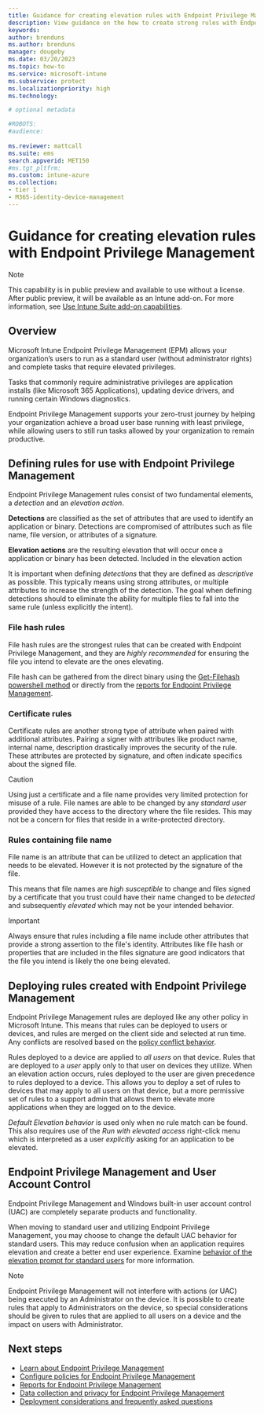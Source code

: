 ```yaml
---
title: Guidance for creating elevation rules with Endpoint Privilege Management
description: View guidance on the how to create strong rules with Endpoint Privilege Management
keywords:
author: brenduns
ms.author: brenduns
manager: dougeby
ms.date: 03/20/2023
ms.topic: how-to
ms.service: microsoft-intune
ms.subservice: protect
ms.localizationpriority: high
ms.technology:

# optional metadata

#ROBOTS:
#audience:
 
ms.reviewer: mattcall
ms.suite: ems
search.appverid: MET150
#ms.tgt_pltfrm:
ms.custom: intune-azure
ms.collection:
- tier 1
- M365-identity-device-management
---
```


# Guidance for creating elevation rules with Endpoint Privilege Management

<!-- [!INCLUDE [intune-add-on-note](../includes/intune-add-on-note.md)] -->
> [!NOTE]  
> This capability is in public preview and available to use without a license. After public preview, it will be available as an Intune add-on. For more information, see [Use Intune Suite add-on capabilities](../fundamentals/intune-add-ons.md).

## Overview

Microsoft Intune Endpoint Privilege Management (EPM) allows your organization’s users to run as a standard user (without administrator rights) and complete tasks that require elevated privileges.

Tasks that commonly require administrative privileges are application installs (like Microsoft 365 Applications), updating device drivers, and running certain Windows diagnostics.

Endpoint Privilege Management supports your zero-trust journey by helping your organization achieve a broad user base running with least privilege, while allowing users to still run tasks allowed by your organization to remain productive.

## Defining rules for use with Endpoint Privilege Management

Endpoint Privilege Management rules consist of two fundamental elements, a *detection* and an *elevation action*.

**Detections** are classified as the set of attributes that are used to identify an application or binary. Detections are compromised of attributes such as file name, file version, or attributes of a signature.

**Elevation actions** are the resulting elevation that will occur once a application or binary has been detected. Included in the elevation action

It is important when defining *detections* that they are defined as *descriptive* as possible. This typically means using strong attributes, or multiple attributes to increase the strength of the detection. The goal when defining detections should to eliminate the ability for multiple files to fall into the same rule (unless explicitly the intent).

### File hash rules

File hash rules are the strongest rules that can be created with Endpoint Privilege Management, and they are *highly recommended* for ensuring the file you intend to elevate are the ones elevating.

File hash can be gathered from the direct binary using the [Get-Filehash powershell method](/powershell/module/microsoft.powershell.utility/get-filehash) or directly from the [reports for Endpoint Privilege Management](../protect/epm-reports.md).

### Certificate rules

Certificate rules are another strong type of attribute when paired with additional attributes. Pairing a signer with attributes like product name, internal name, description drastically improves the security of the rule. These attributes are protected by signature, and often indicate specifics about the signed file.

> [!CAUTION]
> Using just a certificate and a file name provides very limited protection for misuse of a rule. File names are able to be changed by any *standard user* provided they have access to the directory where the file resides. This may not be a concern for files that reside in a write-protected directory.

### Rules containing file name

File name is an attribute that can be utilized to detect an application that needs to be elevated. However it is not protected by the signature of the file.

This means that file names are *high susceptible* to change and files signed by a certificate that you trust could have their name changed to be *detected* and subsequently *elevated* which may not be your intended behavior.

> [!IMPORTANT]
> Always ensure that rules including a file name include other attributes that provide a strong assertion to the file's identity. Attributes like file hash or properties that are included in the files signature are good indicators that the file you intend is likely the one being elevated.

## Deploying rules created with Endpoint Privilege Management

Endpoint Privilege Management rules are deployed like any other policy in Microsoft Intune. This means that rules can be deployed to users or devices, and rules are merged on the client side and selected at run time. Any conflicts are resolved based on the [policy conflict behavior](../protect/epm-policies.md#policy-conflict-handling-for-endpoint-privilege-management).

Rules deployed to a device are applied to *all users* on that device. Rules that are deployed to a *user* apply only to that user on devices they utilize. When an elevation action occurs, rules deployed to the user are given precedence to rules deployed to a device. This allows you to deploy a set of rules to devices that may apply to all users on that device, but a more permissive set of rules to a support admin that allows them to elevate more applications when they are logged on to the device.

*Default Elevation behavior* is used only when no rule match can be found. This also requires use of the *Run with elevated access* right-click menu which is interpreted as a user *explicitly* asking for an application to be elevated.

## Endpoint Privilege Management and User Account Control

Endpoint Privilege Management and Windows built-in user account control (UAC) are completely separate products and functionality. 

When moving to standard user and utilizing Endpoint Privilege Management, you may choose to change the default UAC behavior for standard users. This may reduce confusion when an application requires elevation and create a better end user experience. Examine [behavior of the elevation prompt for standard users](/windows/security/identity-protection/user-account-control/user-account-control-security-policy-settings#user-account-control-behavior-of-the-elevation-prompt-for-standard-users) for more information.

> [!NOTE]
> Endpoint Privilege Management will not interfere with actions (or UAC) being executed by an Administrator on the device. It is possible to create rules that apply to Administrators on the device, so special considerations should be given to rules that are applied to all users on a device and the impact on users with Administrator.

## Next steps

- [Learn about Endpoint Privilege Management](../protect/epm-overview.md)
- [Configure policies for Endpoint Privilege Management](../protect/epm-policies.md)
- [Reports for Endpoint Privilege Management](../protect/epm-policies.md)
- [Data collection and privacy for Endpoint Privilege Management](../protect/epm-data-collection.md)
- [Deployment considerations and frequently asked questions](../protect/epm-deployment-considerations-ki.md)
